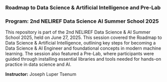 ### Roadmap to Data Science & Artificial Intelligence and Pre-Lab

### Program: 2nd NELIREF Data Science AI Summer School 2025 

This repository is part of the 2nd NELIREF Data Science & AI Summer School 2025, held on June 27, 2025. This session covered the Roadmap to Data Science & Artificial Intelligence, outlining key steps for becoming a Data Science & AI Engineer and foundational concepts in modern machine learning. The session also featured a Pre-Lab, where participants were guided through installing essential libraries and tools needed for hands-on practice in data science and AI.

**Instructor:** Joseph Luper Tsenum

